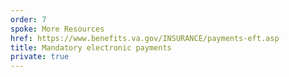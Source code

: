 ```yaml
---
order: 7
spoke: More Resources
href: https://www.benefits.va.gov/INSURANCE/payments-eft.asp
title: Mandatory electronic payments
private: true
---
```

